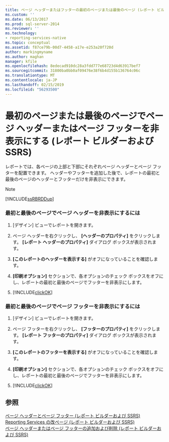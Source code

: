 ```yaml
---
title: ページ ヘッダーまたはフッターの最初のページまたは最後のページ (レポート ビルダーおよび SSRS) を非表示 |Microsoft Docs
ms.custom: ''
ms.date: 06/13/2017
ms.prod: sql-server-2014
ms.reviewer: ''
ms.technology:
- reporting-services-native
ms.topic: conceptual
ms.assetid: f87ce79b-00d7-4458-a17e-e253a20f720d
author: markingmyname
ms.author: maghan
manager: kfile
ms.openlocfilehash: 8edecad910dc28a3fdd777e68723d4d63917bef7
ms.sourcegitcommit: 31800ba0bb0af09476e38f6b4d155b136764c06c
ms.translationtype: MT
ms.contentlocale: ja-JP
ms.lasthandoff: 02/15/2019
ms.locfileid: "56293500"
---
```

# <a name="hide-a-page-header-or-footer-on-the-first-or-last-page-report-builder-and-ssrs"></a>最初のページまたは最後のページでページ ヘッダーまたはページ フッターを非表示にする (レポート ビルダーおよび SSRS)
  レポートでは、各ページの上部と下部にそれぞれページ ヘッダーとページ フッターを配置できます。 ヘッダーやフッターを追加した後で、レポートの最初と最後のページのヘッダーとフッターだけを非表示にできます。  
  
> [!NOTE]  
>  [!INCLUDE[ssRBRDDup](../../includes/ssrbrddup-md.md)]  
  
### <a name="to-hide-a-page-header-on-the-first-or-last-page"></a>最初と最後のページでページ ヘッダーを非表示にするには  
  
1.  [デザイン] ビューでレポートを開きます。  
  
2.  ページ ヘッダーを右クリックし、 **[ヘッダーのプロパティ]** をクリックします。 **[レポート ヘッダーのプロパティ]** ダイアログ ボックスが表示されます。  
  
3.  **[このレポートのヘッダーを表示する]** がオフになっていることを確認します。  
  
4.  **[印刷オプション]** セクションで、各オプションのチェック ボックスをオフにし、レポートの最初と最後のページでフッターを非表示にします。  
  
5.  [!INCLUDE[clickOK](../../includes/clickok-md.md)]  
  
### <a name="to-hide-a-page-footer-on-the-first-or-last-page"></a>最初と最後のページでページ フッターを非表示にするには  
  
1.  [デザイン] ビューでレポートを開きます。  
  
2.  ページ フッターを右クリックし、 **[フッターのプロパティ]** をクリックします。 **[レポート フッターのプロパティ]** ダイアログ ボックスが表示されます。  
  
3.  **[このレポートのフッターを表示する]** がオフになっていることを確認します。  
  
4.  **[印刷オプション]** セクションで、各オプションのチェック ボックスをオフにし、レポートの最初と最後のページでフッターを非表示にします。  
  
5.  [!INCLUDE[clickOK](../../includes/clickok-md.md)]  
  
## <a name="see-also"></a>参照  
 [ページ ヘッダーとページ フッター &#40;レポート ビルダーおよび SSRS&#41;](page-headers-and-footers-report-builder-and-ssrs.md)   
 [Reporting Services の改ページ &#40;レポート ビルダーおよび SSRS&#41;](pagination-in-reporting-services-report-builder-and-ssrs.md)   
 [ページ ヘッダーまたはページ フッターの追加および削除 &#40;レポート ビルダーおよび SSRS&#41;](add-or-remove-a-page-header-or-footer-report-builder-and-ssrs.md)  
  
  
